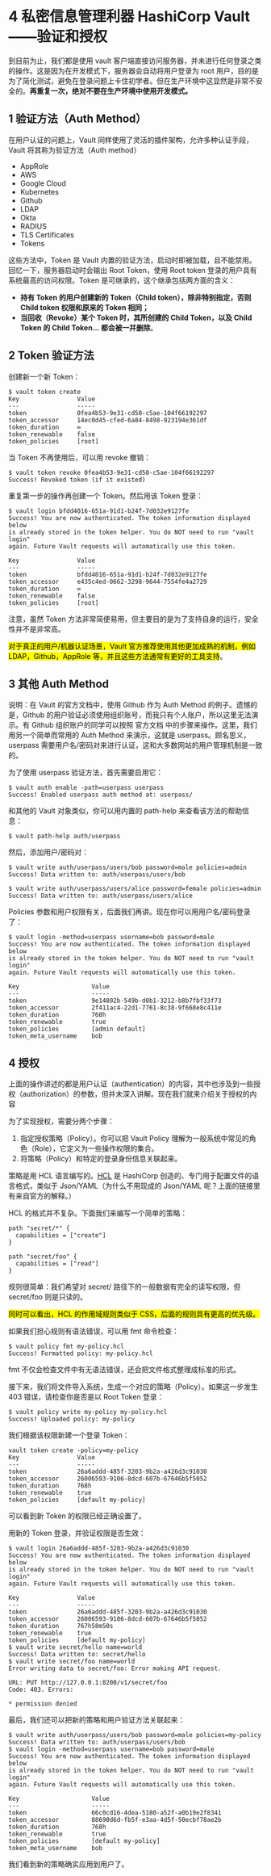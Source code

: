 # **4 私密信息管理利器 HashiCorp Vault——验证和授权**

到目前为止，我们都是使用 vault 客户端直接访问服务器，并未进行任何登录之类的操作。这是因为在开发模式下，服务器会自动将用户登录为 root 用户，目的是为了简化测试，避免在登录问题上卡住初学者。但在生产环境中这显然是非常不安全的。**再重复一次，绝对不要在生产环境中使用开发模式。**

## 1 验证方法（Auth Method）

在用户认证的问题上，Vault 同样使用了灵活的插件架构，允许多种认证手段，Vault 将其称为验证方法（Auth method）

* AppRole
* AWS
* Google Cloud
* Kubernetes
* Github
* LDAP
* Okta
* RADIUS
* TLS Certificates
* Tokens

这些方法中，Token 是 Vault 内置的验证方法，启动时即被加载，且不能禁用。回忆一下，服务器启动时会输出 Root Token，使用 Root token 登录的用户具有系统最高的访问权限。Token 是可继承的，这个继承包括两方面的含义：

* **持有 Token 的用户创建新的 Token（Child token），除非特别指定，否则 Child token 权限和原来的 Token 相同；**
* **当回收（Revoke）某个 Token 时，其所创建的 Child Token，以及 Child Token 的 Child Token... 都会被一并删除**。

## 2 Token 验证方法

创建新一个新 Token：

```
$ vault token create
Key                Value
---                -----
token              0fea4b53-9e31-cd50-c5ae-104f66192297
token_accessor     14ec0d45-cfed-6a84-8498-923194e361df
token_duration     ∞
token_renewable    false
token_policies     [root]
```

当 Token 不再使用后，可以用 revoke 撤销：

```
$ vault token revoke 0fea4b53-9e31-cd50-c5ae-104f66192297
Success! Revoked token (if it existed)
```
重复第一步的操作再创建一个 Token。然后用该 Token 登录：

```
$ vault login bfdd4016-651a-91d1-b24f-7d032e9127fe
Success! You are now authenticated. The token information displayed below
is already stored in the token helper. You do NOT need to run "vault login"
again. Future Vault requests will automatically use this token.

Key                Value
---                -----
token              bfdd4016-651a-91d1-b24f-7d032e9127fe
token_accessor     e435c4ed-0662-3298-9644-7554fe4a2729
token_duration     ∞
token_renewable    false
token_policies     [root]
```

注意，虽然 Token 方法非常简便易用，但主要目的是为了支持自身的运行，安全性并不是非常高。

<mark>对于真正的用户/机器认证场景，Vault 官方推荐使用其他更加成熟的机制，例如 LDAP，Github，AppRole 等，并且这些方法通常有更好的工具支持</mark>。

## 3 其他 Auth Method

说明：在 Vault 的官方文档中，使用 Github 作为 Auth Method 的例子。遗憾的是，Github 的用户验证必须使用组织账号，而我只有个人账户，所以这里无法演示。有 Github 组织账户的同学可以按照 官方文档 中的步骤来操作。这里，我们用另一个简单而常用的 Auth Method 来演示，这就是 userpass。顾名思义，userpass 需要用户名/密码对来进行认证，这和大多数网站的用户管理机制是一致的。

为了使用 userpass 验证方法，首先需要启用它：

```
$ vault auth enable -path=userpass userpass
Success! Enabled userpass auth method at: userpass/
```
和其他的 Vault 对象类似，你可以用内置的 path-help 来查看该方法的帮助信息：

```
$ vault path-help auth/userpass
```
然后，添加用户/密码对：

```
$ vault write auth/userpass/users/bob password=male policies=admin
Success! Data written to: auth/userpass/users/bob

$ vault write auth/userpass/users/alice password=female policies=admin
Success! Data written to: auth/userpass/users/alice
```
Policies 参数和用户权限有关，后面我们再讲。现在你可以用用户名/密码登录了：

```
$ vault login -method=userpass username=bob password=male
Success! You are now authenticated. The token information displayed below
is already stored in the token helper. You do NOT need to run "vault login"
again. Future Vault requests will automatically use this token.

Key                    Value
---                    -----
token                  9e14802b-549b-d0b1-3212-b8b7fbf33f73
token_accessor         2f411ac4-22d1-7761-8c38-9f668e8c411e
token_duration         768h
token_renewable        true
token_policies         [admin default]
token_meta_username    bob
```

## 4 授权

上面的操作讲述的都是用户认证（authentication）的内容，其中也涉及到一些授权（authorization）的参数，但并未深入讲解。现在我们就来介绍关于授权的内容

为了实现授权，需要分两个步骤：

1. 指定授权策略（Policy）。你可以把 Vault Policy 理解为一般系统中常见的角色（Role），它定义为一些操作权限的集合。
2. 将策略（Policy）和特定的登录身份信息关联起来。

策略是用 HCL 语言编写的。[HCL](https://github.com/hashicorp/hcl) 是 HashiCorp 创造的、专门用于配置文件的语言格式，类似于 Json/YAML（为什么不用现成的 Json/YAML 呢？上面的链接里有来自官方的解释。）

HCL 的格式并不复杂。下面我们来编写一个简单的策略：

```
path "secret/*" {
  capabilities = ["create"]
}

path "secret/foo" {
  capabilities = ["read"]
}
```

规则很简单：我们希望对 secret/ 路径下的一般数据有完全的读写权限，但 secret/foo 则是只读的。

<mark>同时可以看出，HCL 的作用域规则类似于 CSS，后面的规则具有更高的优先级。</mark>

如果我们担心规则有语法错误，可以用 fmt 命令检查：

```
$ vault policy fmt my-policy.hcl 
Success! Formatted policy: my-policy.hcl
```
fmt 不仅会检查文件中有无语法错误，还会把文件格式整理成标准的形式。

接下来，我们将文件导入系统，生成一个对应的策略（Policy）。如果这一步发生 403 错误，请检查你是否是以 Root Token 登录：

```
$ vault policy write my-policy my-policy.hcl
Success! Uploaded policy: my-policy
```
我们根据该权限新建一个登录 Token：

```
vault token create -policy=my-policy
Key                Value
---                -----
token              26a6addd-485f-3203-9b2a-a426d3c91030
token_accessor     26006593-9106-8dcd-607b-67646b5f5052
token_duration     768h
token_renewable    true
token_policies     [default my-policy]
```
可以看到新 Token 的权限已经正确设置了。

用新的 Token 登录，并验证权限是否生效：

```
$ vault login 26a6addd-485f-3203-9b2a-a426d3c91030
Success! You are now authenticated. The token information displayed below
is already stored in the token helper. You do NOT need to run "vault login"
again. Future Vault requests will automatically use this token.

Key                Value
---                -----
token              26a6addd-485f-3203-9b2a-a426d3c91030
token_accessor     26006593-9106-8dcd-607b-67646b5f5052
token_duration     767h58m50s
token_renewable    true
token_policies     [default my-policy]
$ vault write secret/hello name=world
Success! Data written to: secret/hello
$ vault write secret/foo name=world
Error writing data to secret/foo: Error making API request.

URL: PUT http://127.0.0.1:8200/v1/secret/foo
Code: 403. Errors:

* permission denied
```
最后，我们还可以把新的策略和用户验证方法关联起来：

```
$ vault write auth/userpass/users/bob password=male policies=my-policy
Success! Data written to: auth/userpass/users/bob
$ vault login -method=userpass username=bob password=male
Success! You are now authenticated. The token information displayed below
is already stored in the token helper. You do NOT need to run "vault login"
again. Future Vault requests will automatically use this token.

Key                    Value
---                    -----
token                  66c0cd16-4dea-5180-a52f-a0b19e2f8341
token_accessor         88690d6d-fb5f-e3aa-4d5f-50ecbf78ae2b
token_duration         768h
token_renewable        true
token_policies         [default my-policy]
token_meta_username    bob
```

我们看到新的策略确实应用到用户了。

